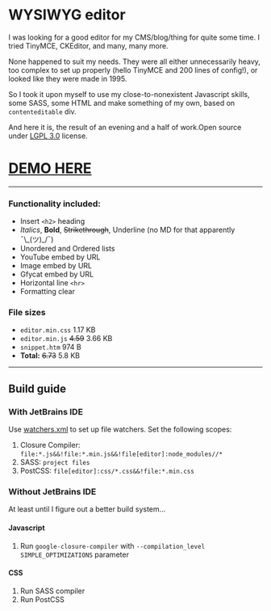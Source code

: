 # WYSIWYG editor

I was looking for a good editor for my CMS/blog/thing for quite some time. I tried TinyMCE, CKEditor, and many, many more.

None happened to suit my needs. They were all either unnecessarily heavy, too complex to set up properly (hello TinyMCE and 200 lines of config!), or looked like they were made in 1995.

So I took it upon myself to use my close-to-nonexistent Javascript skills, some SASS, some HTML and make something of my own, based on ``contenteditable`` div.

And here it is, the result of an evening and a half of work.Open source under [LGPL 3.0](README.md) license.

# [DEMO HERE](https://atulin.github.io/wysiwyg/)

___

### Functionality included:

* Insert ``<h2>`` heading
* *Italics*, **Bold**, ~~Strikethrough~~, Underline (no MD for that apparently ¯\\\_(ツ)_/¯)
* Unordered and Ordered lists
* YouTube embed by URL
* Image embed by URL
* Gfycat embed by URL
* Horizontal line ``<hr>``
* Formatting clear

### File sizes

* ``editor.min.css`` 1.17 KB
* ``editor.min.js`` ~~4.59~~ 3.66 KB
* ``snippet.htm`` 974 B
* **Total:** ~~6.73~~ 5.8 KB

___

## Build guide

### With JetBrains IDE

Use [watchers.xml](watchers.xml) to set up file watchers. Set the following scopes:

1. Closure Compiler: ``file:*.js&&!file:*.min.js&&!file[editor]:node_modules//*``
2. SASS: ``project files``
3. PostCSS: ``file[editor]:css/*.css&&!file:*.min.css``

### Without JetBrains IDE

At least until I figure out a better build system...

#### Javascript

1. Run ``google-closure-compiler`` with ``--compilation_level SIMPLE_OPTIMIZATIONS`` parameter

#### CSS

1. Run SASS compiler
2. Run PostCSS